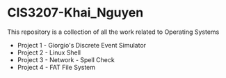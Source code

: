 # CIS3207-Khai_Nguyen
This repository is a collection of all the work related to Operating Systems
* Project 1 - Giorgio's Discrete Event Simulator
* Project 2 - Linux Shell
* Project 3 - Network - Spell Check
* Project 4 - FAT File System
